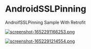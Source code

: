 # AndroidSSLPinning
AndroifSSLPinning Sample With Retrofit

[![screenshot-1652291166253.png](https://i.postimg.cc/hj6Lr4j4/screenshot-1652291166253.png)](https://postimg.cc/FdbkF43w)

[![screenshot-1652291214554.png](https://i.postimg.cc/htc9M5Sm/screenshot-1652291214554.png)](https://postimg.cc/ykpg8n36)
